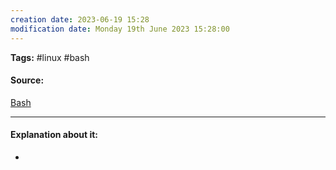 ```yaml
---
creation date: 2023-06-19 15:28
modification date: Monday 19th June 2023 15:28:00
---
```


**Tags:** #linux #bash 

#### Source:
[Bash](https://tldp.org/LDP/Bash-Beginners-Guide/html/sect_04_03.html)

--------------------------------------

#### Explanation about it:

* 